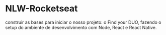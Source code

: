 # NLW-Rocketseat
construir as bases para iniciar o nosso projeto: o Find your DUO, fazendo o setup do ambiente de desenvolvimento com Node, React e React Native.
